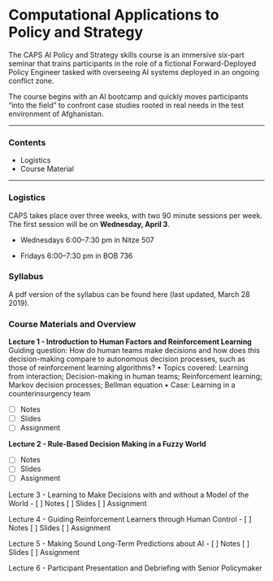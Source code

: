 # Computational Applications to Policy and Strategy

The CAPS AI Policy and Strategy skills course is an immersive six-part seminar that trains participants in the role of a fictional Forward-Deployed Policy Engineer tasked with overseeing AI systems deployed in an ongoing conflict zone. 

The course begins with an AI bootcamp and quickly moves participants “into the field” to confront case studies rooted in real needs in the test environment of Afghanistan.

___

### Contents

* Logistics
* Course Material

___

### Logistics 

CAPS takes place over three weeks, with two 90 minute sessions per week. The first session will be on **Wednesday, April 3**.

* Wednesdays 6:00–7:30 pm in Nitze 507

* Fridays 6:00–7:30 pm in BOB 736

### Syllabus

A pdf version of the syllabus can be found here (last updated, March 28 2019).

### Course Materials and Overview

**Lecture 1 - Introduction to Human Factors and Reinforcement Learning**
Guiding question: How do human teams make decisions and how does this decision-making compare to autonomous decision processes, such as those of reinforcement learning algorithms?
• Topics covered: Learning from interaction; Decision-making in human teams; Reinforcement learning;
Markov decision processes; Bellman equation
• Case: Learning in a counterinsurgency team

* [ ] Notes 
* [ ] Slides 
* [ ] Assignment

**Lecture 2 - Rule-Based Decision Making in a Fuzzy World**
- [ ] Notes 
- [ ] Slides 
- [ ] Assignment

Lecture 3 - Learning to Make Decisions with and without a Model of the World  - [ ] Notes [ ] Slides [ ] Assignment

Lecture 4 - Guiding Reinforcement Learners through Human Control - [ ] Notes [ ] Slides [ ] Assignment

Lecture 5 - Making Sound Long-Term Predictions about AI - [ ] Notes [ ] Slides [ ] Assignment

Lecture 6 - Participant Presentation and Debriefing with Senior Policymaker 


